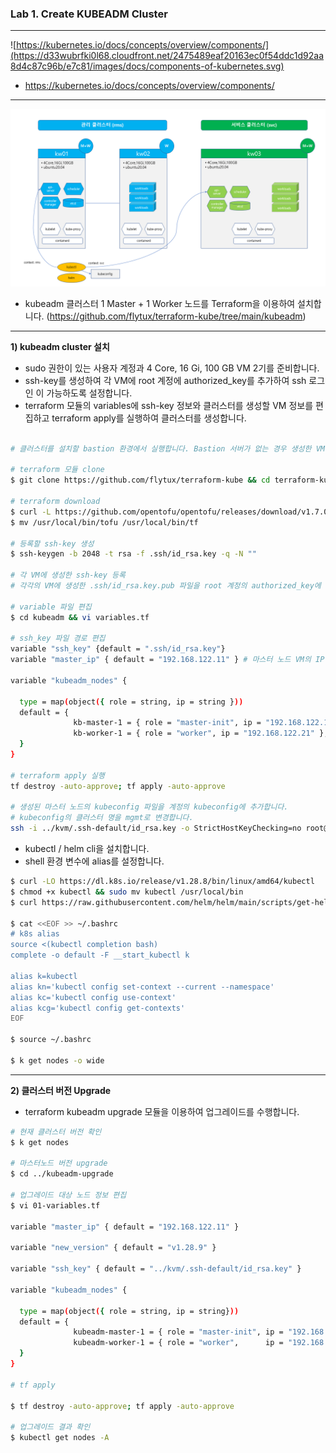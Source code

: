### Lab 1. Create KUBEADM Cluster

---

![https://kubernetes.io/docs/concepts/overview/components/](https://d33wubrfki0l68.cloudfront.net/2475489eaf20163ec0f54ddc1d92aa8d4c87c96b/e7c81/images/docs/components-of-kubernetes.svg)
- https://kubernetes.io/docs/concepts/overview/components/
---
![cluster-config](./cluster-config.png)

- kubeadm 클러스터 1 Master + 1 Worker 노드를 Terraform을 이용하여 설치합니다. (https://github.com/flytux/terraform-kube/tree/main/kubeadm)

---

**1) kubeadm cluster 설치**


- sudo 권한이 있는 사용자 계정과 4 Core, 16 Gi, 100 GB VM 2기를 준비합니다.
- ssh-key를 생성하여 각 VM에 root 계정에 authorized_key를 추가하여 ssh 로그인 이 가능하도록 설정합니다.
- terraform 모듈의 variables에 ssh-key 정보와 클러스터를 생성할 VM 정보를 편집하고 terraform apply를 실행하여 클러스터를 생성합니다.

```bash

# 클러스터를 설치할 bastion 환경에서 실행합니다. Bastion 서버가 없는 경우 생성한 VM 중 한개의 VM에서 실행합니다.

# terraform 모듈 clone
$ git clone https://github.com/flytux/terraform-kube && cd terraform-kube

# terraform download
$ curl -L https://github.com/opentofu/opentofu/releases/download/v1.7.0/tofu_1.7.0_linux_amd64.tar.gz | tar xvz -C /usr/local/bin
$ mv /usr/local/bin/tofu /usr/local/bin/tf

# 등록할 ssh-key 생성
$ ssh-keygen -b 2048 -t rsa -f .ssh/id_rsa.key -q -N ""

# 각 VM에 생성한 ssh-key 등록
# 각각의 VM에 생성한 .ssh/id_rsa.key.pub 파일을 root 계정의 authorized_key에 등록합니다.

# variable 파일 편집
$ cd kubeadm && vi variables.tf

# ssh_key 파일 경로 편집
variable "ssh_key" {default = ".ssh/id_rsa.key"}
variable "master_ip" { default = "192.168.122.11" } # 마스터 노드 VM의 IP 설정

variable "kubeadm_nodes" {

  type = map(object({ role = string, ip = string }))
  default = {
              kb-master-1 = { role = "master-init", ip = "192.168.122.11" },
              kb-worker-1 = { role = "worker", ip = "192.168.122.21" }, # 워커 노드 VM의 IP 설정
  }
}

# terraform apply 실행
tf destroy -auto-approve; tf apply -auto-approve

# 생성된 마스터 노드의 kubeconfig 파일을 계정의 kubeconfig에 추가합니다.
# kubeconfig의 클러스터 명을 mgmt로 변경합니다.
ssh -i ../kvm/.ssh-default/id_rsa.key -o StrictHostKeyChecking=no root@192.168.122.11 -- cat ~/.kube/config | sed  "s/kubernetes.*$/mgmt/g" > ~/.kube/config
```

- kubectl / helm cli을 설치합니다.
- shell 환경 변수에 alias를 설정합니다.

```bash
$ curl -LO https://dl.k8s.io/release/v1.28.8/bin/linux/amd64/kubectl
$ chmod +x kubectl && sudo mv kubectl /usr/local/bin
$ curl https://raw.githubusercontent.com/helm/helm/main/scripts/get-helm-3 | bash

$ cat <<EOF >> ~/.bashrc
# k8s alias
source <(kubectl completion bash)
complete -o default -F __start_kubectl k

alias k=kubectl
alias kn='kubectl config set-context --current --namespace'
alias kc='kubectl config use-context'
alias kcg='kubectl config get-contexts'
EOF

$ source ~/.bashrc

$ k get nodes -o wide
```

---

**2) 클러스터 버전 Upgrade**

- terraform kubeadm upgrade 모듈을 이용하여 업그레이드를 수행합니다.

```bash
# 현재 클러스터 버전 확인
$ k get nodes

# 마스터노드 버전 upgrade
$ cd ../kubeadm-upgrade

# 업그레이드 대상 노드 정보 편집
$ vi 01-variables.tf

variable "master_ip" { default = "192.168.122.11" }

variable "new_version" { default = "v1.28.9" }

variable "ssh_key" { default = "../kvm/.ssh-default/id_rsa.key" }

variable "kubeadm_nodes" {

  type = map(object({ role = string, ip = string}))
  default = {
              kubeadm-master-1 = { role = "master-init", ip = "192.168.122.11"},
              kubeadm-worker-1 = { role = "worker",      ip = "192.168.122.21"},
  }
}

# tf apply

$ tf destroy -auto-approve; tf apply -auto-approve

# 업그레이드 결과 확인
$ kubectl get nodes -A

```
